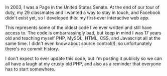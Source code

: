 In 2003, I was a Page in the United States Senate. At the end of our tour of duty, my 29 classmates and I wanted a way to stay in touch, and Facebook didn't exist yet, so I developed this: my first-ever interactive web app.

This represents some of the oldest code I've ever written and still have access to. The code is embarrassingly bad, but keep in mind I was 17 years old and teaching myself PHP, MySQL, HTML, CSS, and Javascript all at the same time. I didn't even know about source control(!), so unfortunately there's no commit history.

I don't expect to ever update this code, but I'm posting it publicly so we can all have a laugh at my crusty old PHP, and also as a reminder that everyone has to start somewhere.
